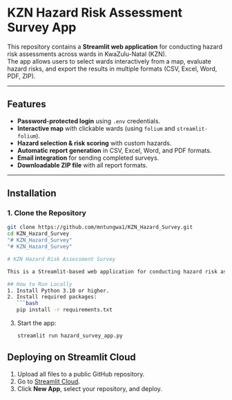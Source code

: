 # KZN Hazard Risk Assessment Survey App

This repository contains a **Streamlit web application** for conducting hazard risk assessments across wards in KwaZulu-Natal (KZN).  
The app allows users to select wards interactively from a map, evaluate hazard risks, and export the results in multiple formats (CSV, Excel, Word, PDF, ZIP).

---

## **Features**
- **Password-protected login** using `.env` credentials.
- **Interactive map** with clickable wards (using `folium` and `streamlit-folium`).
- **Hazard selection & risk scoring** with custom hazards.
- **Automatic report generation** in CSV, Excel, Word, and PDF formats.
- **Email integration** for sending completed surveys.
- **Downloadable ZIP file** with all report formats.

---

## **Installation**

### **1. Clone the Repository**
```bash
git clone https://github.com/mntungwa1/KZN_Hazard_Survey.git
cd KZN_Hazard_Survey
"# KZN_Hazard_Survey" 
"# KZN_Hazard_Survey" 

# KZN Hazard Risk Assessment Survey

This is a Streamlit-based web application for conducting hazard risk assessments in KZN.

## How to Run Locally
1. Install Python 3.10 or higher.
2. Install required packages:
   ```bash
   pip install -r requirements.txt
   ```
3. Start the app:
   ```bash
   streamlit run hazard_survey_app.py
   ```

## Deploying on Streamlit Cloud
1. Upload all files to a public GitHub repository.
2. Go to [Streamlit Cloud](https://streamlit.io/cloud).
3. Click **New App**, select your repository, and deploy.
